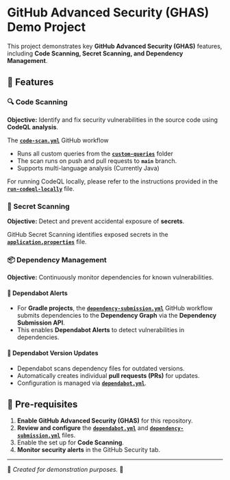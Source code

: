 # GitHub Advanced Security (GHAS) Demo Project

This project demonstrates key **GitHub Advanced Security (GHAS)** features, including **Code Scanning, Secret Scanning, and Dependency Management**.

## 📌 Features

### 🔍 Code Scanning

**Objective:** Identify and fix security vulnerabilities in the source code using **CodeQL analysis**.

The **[`code-scan.yml`](.github/workflows/code-scan.yml)** GitHub workflow

- Runs all custom queries from the **[`custom-queries`](custom-queries)** folder
- The scan runs on push and pull requests to **`main`** branch.
- Supports multi-language analysis (Currently Java)

For running CodeQL locally, please refer to the instructions provided in the **[`run-codeql-locally`](./run-codeql-locally.md)** file.

### 🔑 Secret Scanning

**Objective:** Detect and prevent accidental exposure of **secrets**.

GitHub Secret Scanning identifies exposed secrets in the **[`application.properties`](src/main/resources/application.properties)** file.

### 📦 Dependency Management

**Objective:** Continuously monitor dependencies for known vulnerabilities.

#### 🔔 Dependabot Alerts

- For **Gradle projects**, the **[`dependency-submission.yml`](.github/workflows/dependency-submission.yml)** GitHub workflow submits dependencies to the **Dependency Graph** via the **Dependency Submission API**.
- This enables **Dependabot Alerts** to detect vulnerabilities in dependencies.

#### 🔄 Dependabot Version Updates

- Dependabot scans dependency files for outdated versions.
- Automatically creates individual **pull requests (PRs)** for updates.
- Configuration is managed via **[`dependabot.yml`](.github/dependabot.yml)**.

## 🚀 Pre-requisites

1. **Enable GitHub Advanced Security (GHAS)** for this repository.
2. **Review and configure** the **[`dependabot.yml`](.github/dependabot.yml)** and **[`dependency-submission.yml`](.github/workflows/dependency-submission.yml)** files.
3. Enable the set up for **Code Scanning**.
4. **Monitor security alerts** in the GitHub Security tab.

---

🔹 _Created for demonstration purposes._ 🚀
